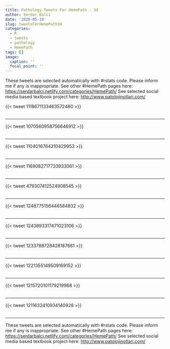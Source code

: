 ```yaml
---
title: Pathology Tweets For HemePath - 34
author: Serdar Balci
date: '2020-05-19'
slug: tweetsForHemePath34
categories:
  - R
  - tweets
  - pathology
  - HemePath
tags: []
image:
  caption: ''
  focal_point: ''
---
```



These tweets are selected automatically with #rstats code. Please inform me if any is inappropriate.
See other #HemePath pages here: https://serdarbalci.netlify.com/categories/HemePath/ 
See selected social media based textbook project here: http://www.patolojinotlari.com/

{{< tweet 1118671133463572480 >}}
<br>
<br>
<hr>
{{< tweet 1070560958756646912 >}}
<br>
<br>
<hr>
{{< tweet 1104016764210429953 >}}
<br>
<br>
<hr>
{{< tweet 1169082717733933061 >}}
<br>
<br>
<hr>
{{< tweet 479307412524908545 >}}
<br>
<br>
<hr>
{{< tweet 1248775156446584832 >}}
<br>
<br>
<hr>
{{< tweet 1243893317471023106 >}}
<br>
<br>
<hr>
{{< tweet 1233788728428187661 >}}
<br>
<br>
<hr>
{{< tweet 1221355149509169152 >}}
<br>
<br>
<hr>
{{< tweet 1215720101179219968 >}}
<br>
<br>
<hr>
{{< tweet 1211632410934140928 >}}
<br>
<br>
<hr>


These tweets are selected automatically with #rstats code. Please inform me if any is inappropriate.
See other #HemePath pages here: https://serdarbalci.netlify.com/categories/HemePath/ 
See selected social media based textbook project here: http://www.patolojinotlari.com/
